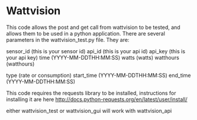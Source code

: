 Wattvision
==========

This code allows the post and get call from wattvision to be tested, and allows them to be used in a python application. There are several parameters in the wattvision_test.py file. They are:

sensor_id (this is your sensor id)
api_id (this is your api id)
api_key (this is your api key)
time (YYYY-MM-DDTHH:MM:SS)
watts (watts)
watthours (watthours)

type (rate or consumption)
start_time (YYYY-MM-DDTHH:MM:SS)
end_time (YYYY-MM-DDTHH:MM:SS)

This code requires the requests library to be installed, instructions for installing it are here http://docs.python-requests.org/en/latest/user/install/

either wattvision_test or wattvision_gui will work with wattvision_api
